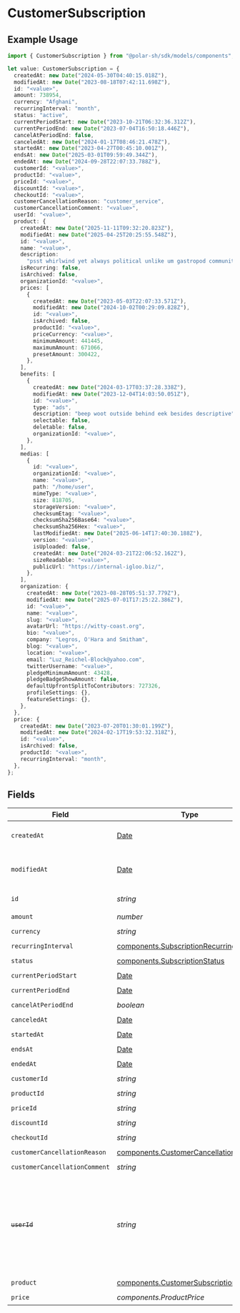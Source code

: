 # CustomerSubscription

## Example Usage

```typescript
import { CustomerSubscription } from "@polar-sh/sdk/models/components";

let value: CustomerSubscription = {
  createdAt: new Date("2024-05-30T04:40:15.018Z"),
  modifiedAt: new Date("2023-08-18T07:42:11.698Z"),
  id: "<value>",
  amount: 738954,
  currency: "Afghani",
  recurringInterval: "month",
  status: "active",
  currentPeriodStart: new Date("2023-10-21T06:32:36.312Z"),
  currentPeriodEnd: new Date("2023-07-04T16:50:18.446Z"),
  cancelAtPeriodEnd: false,
  canceledAt: new Date("2024-01-17T08:46:21.478Z"),
  startedAt: new Date("2023-04-27T00:45:10.001Z"),
  endsAt: new Date("2025-03-01T09:59:49.344Z"),
  endedAt: new Date("2024-09-28T22:07:33.788Z"),
  customerId: "<value>",
  productId: "<value>",
  priceId: "<value>",
  discountId: "<value>",
  checkoutId: "<value>",
  customerCancellationReason: "customer_service",
  customerCancellationComment: "<value>",
  userId: "<value>",
  product: {
    createdAt: new Date("2025-11-11T09:32:20.823Z"),
    modifiedAt: new Date("2025-04-25T20:25:55.548Z"),
    id: "<value>",
    name: "<value>",
    description:
      "psst whirlwind yet always political unlike um gastropod community seemingly",
    isRecurring: false,
    isArchived: false,
    organizationId: "<value>",
    prices: [
      {
        createdAt: new Date("2023-05-03T22:07:33.571Z"),
        modifiedAt: new Date("2024-10-02T00:29:09.828Z"),
        id: "<value>",
        isArchived: false,
        productId: "<value>",
        priceCurrency: "<value>",
        minimumAmount: 441445,
        maximumAmount: 671066,
        presetAmount: 300422,
      },
    ],
    benefits: [
      {
        createdAt: new Date("2024-03-17T03:37:28.338Z"),
        modifiedAt: new Date("2023-12-04T14:03:50.051Z"),
        id: "<value>",
        type: "ads",
        description: "beep woot outside behind eek besides descriptive",
        selectable: false,
        deletable: false,
        organizationId: "<value>",
      },
    ],
    medias: [
      {
        id: "<value>",
        organizationId: "<value>",
        name: "<value>",
        path: "/home/user",
        mimeType: "<value>",
        size: 818705,
        storageVersion: "<value>",
        checksumEtag: "<value>",
        checksumSha256Base64: "<value>",
        checksumSha256Hex: "<value>",
        lastModifiedAt: new Date("2025-06-14T17:40:30.188Z"),
        version: "<value>",
        isUploaded: false,
        createdAt: new Date("2024-03-21T22:06:52.162Z"),
        sizeReadable: "<value>",
        publicUrl: "https://internal-igloo.biz/",
      },
    ],
    organization: {
      createdAt: new Date("2023-08-28T05:51:37.779Z"),
      modifiedAt: new Date("2025-07-01T17:25:22.386Z"),
      id: "<value>",
      name: "<value>",
      slug: "<value>",
      avatarUrl: "https://witty-coast.org",
      bio: "<value>",
      company: "Legros, O'Hara and Smitham",
      blog: "<value>",
      location: "<value>",
      email: "Luz_Reichel-Block@yahoo.com",
      twitterUsername: "<value>",
      pledgeMinimumAmount: 43428,
      pledgeBadgeShowAmount: false,
      defaultUpfrontSplitToContributors: 727326,
      profileSettings: {},
      featureSettings: {},
    },
  },
  price: {
    createdAt: new Date("2023-07-20T01:30:01.199Z"),
    modifiedAt: new Date("2024-02-17T19:53:32.318Z"),
    id: "<value>",
    isArchived: false,
    productId: "<value>",
    recurringInterval: "month",
  },
};
```

## Fields

| Field                                                                                                                   | Type                                                                                                                    | Required                                                                                                                | Description                                                                                                             |
| ----------------------------------------------------------------------------------------------------------------------- | ----------------------------------------------------------------------------------------------------------------------- | ----------------------------------------------------------------------------------------------------------------------- | ----------------------------------------------------------------------------------------------------------------------- |
| `createdAt`                                                                                                             | [Date](https://developer.mozilla.org/en-US/docs/Web/JavaScript/Reference/Global_Objects/Date)                           | :heavy_check_mark:                                                                                                      | Creation timestamp of the object.                                                                                       |
| `modifiedAt`                                                                                                            | [Date](https://developer.mozilla.org/en-US/docs/Web/JavaScript/Reference/Global_Objects/Date)                           | :heavy_check_mark:                                                                                                      | Last modification timestamp of the object.                                                                              |
| `id`                                                                                                                    | *string*                                                                                                                | :heavy_check_mark:                                                                                                      | The ID of the object.                                                                                                   |
| `amount`                                                                                                                | *number*                                                                                                                | :heavy_check_mark:                                                                                                      | N/A                                                                                                                     |
| `currency`                                                                                                              | *string*                                                                                                                | :heavy_check_mark:                                                                                                      | N/A                                                                                                                     |
| `recurringInterval`                                                                                                     | [components.SubscriptionRecurringInterval](../../models/components/subscriptionrecurringinterval.md)                    | :heavy_check_mark:                                                                                                      | N/A                                                                                                                     |
| `status`                                                                                                                | [components.SubscriptionStatus](../../models/components/subscriptionstatus.md)                                          | :heavy_check_mark:                                                                                                      | N/A                                                                                                                     |
| `currentPeriodStart`                                                                                                    | [Date](https://developer.mozilla.org/en-US/docs/Web/JavaScript/Reference/Global_Objects/Date)                           | :heavy_check_mark:                                                                                                      | N/A                                                                                                                     |
| `currentPeriodEnd`                                                                                                      | [Date](https://developer.mozilla.org/en-US/docs/Web/JavaScript/Reference/Global_Objects/Date)                           | :heavy_check_mark:                                                                                                      | N/A                                                                                                                     |
| `cancelAtPeriodEnd`                                                                                                     | *boolean*                                                                                                               | :heavy_check_mark:                                                                                                      | N/A                                                                                                                     |
| `canceledAt`                                                                                                            | [Date](https://developer.mozilla.org/en-US/docs/Web/JavaScript/Reference/Global_Objects/Date)                           | :heavy_check_mark:                                                                                                      | N/A                                                                                                                     |
| `startedAt`                                                                                                             | [Date](https://developer.mozilla.org/en-US/docs/Web/JavaScript/Reference/Global_Objects/Date)                           | :heavy_check_mark:                                                                                                      | N/A                                                                                                                     |
| `endsAt`                                                                                                                | [Date](https://developer.mozilla.org/en-US/docs/Web/JavaScript/Reference/Global_Objects/Date)                           | :heavy_check_mark:                                                                                                      | N/A                                                                                                                     |
| `endedAt`                                                                                                               | [Date](https://developer.mozilla.org/en-US/docs/Web/JavaScript/Reference/Global_Objects/Date)                           | :heavy_check_mark:                                                                                                      | N/A                                                                                                                     |
| `customerId`                                                                                                            | *string*                                                                                                                | :heavy_check_mark:                                                                                                      | N/A                                                                                                                     |
| `productId`                                                                                                             | *string*                                                                                                                | :heavy_check_mark:                                                                                                      | N/A                                                                                                                     |
| `priceId`                                                                                                               | *string*                                                                                                                | :heavy_check_mark:                                                                                                      | N/A                                                                                                                     |
| `discountId`                                                                                                            | *string*                                                                                                                | :heavy_check_mark:                                                                                                      | N/A                                                                                                                     |
| `checkoutId`                                                                                                            | *string*                                                                                                                | :heavy_check_mark:                                                                                                      | N/A                                                                                                                     |
| `customerCancellationReason`                                                                                            | [components.CustomerCancellationReason](../../models/components/customercancellationreason.md)                          | :heavy_check_mark:                                                                                                      | N/A                                                                                                                     |
| `customerCancellationComment`                                                                                           | *string*                                                                                                                | :heavy_check_mark:                                                                                                      | N/A                                                                                                                     |
| ~~`userId`~~                                                                                                            | *string*                                                                                                                | :heavy_check_mark:                                                                                                      | : warning: ** DEPRECATED **: This will be removed in a future release, please migrate away from it as soon as possible. |
| `product`                                                                                                               | [components.CustomerSubscriptionProduct](../../models/components/customersubscriptionproduct.md)                        | :heavy_check_mark:                                                                                                      | N/A                                                                                                                     |
| `price`                                                                                                                 | *components.ProductPrice*                                                                                               | :heavy_check_mark:                                                                                                      | N/A                                                                                                                     |